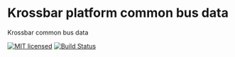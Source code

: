 # Krossbar platform common bus data

Krossbar common bus data

[![MIT licensed][mit-badge]][mit-url]
[![Build Status][actions-badge]][actions-url]

[mit-badge]: https://img.shields.io/badge/license-MIT-blue.svg
[mit-url]: https://github.com/krossbar-platform/krossbar-bus/blob/main/LICENSE
[actions-badge]: https://github.com/krossbar-platform/krossbar-bus/actions/workflows/rust.yml/badge.svg
[actions-url]: https://github.com/krossbar-platform/krossbar-bus/actions/workflows/rust.yml